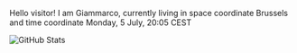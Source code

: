 Hello visitor! I am Giammarco, currently living in space coordinate Brussels and time coordinate Monday, 5 July, 20:05 CEST

![GitHub Stats](https://github-readme-stats.vercel.app/api?username=grcasanova)

